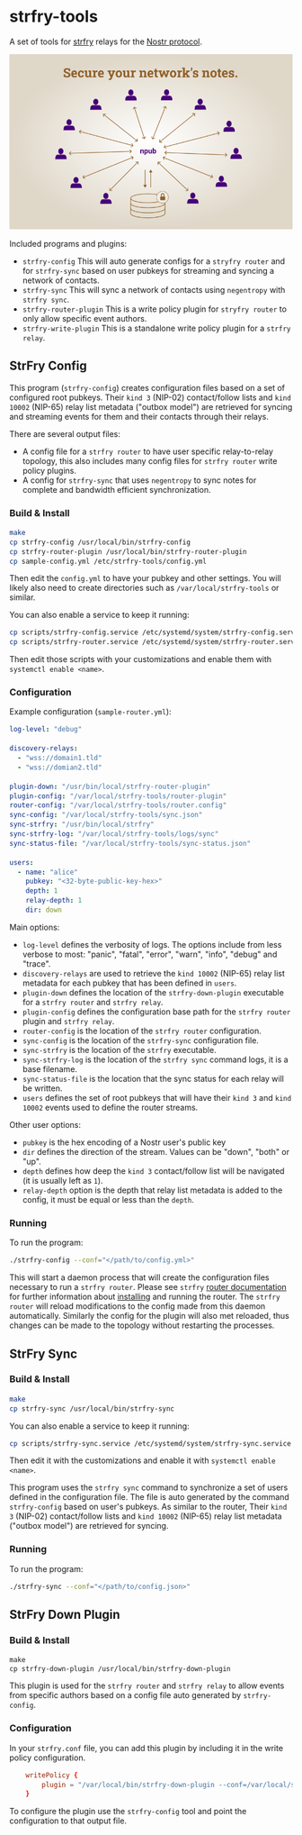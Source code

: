 # strfry-tools

A set of tools for [strfry](https://github.com/hoytech/strfry) relays for the [Nostr protocol](https://github.com/nostr-protocol/nips).

![Banner](graphics/strfry-tools.png "Banner")

Included programs and plugins:

- `strfry-config` This will auto generate configs for a `stryfry router` and for `strfry-sync` based on user pubkeys for streaming and syncing a network of contacts.
- `strfry-sync` This will sync a network of contacts using `negentropy` with `strfry sync`.
- `strfry-router-plugin` This is a write policy plugin for `stryfry router` to only allow specific event authors.
- `strfry-write-plugin` This is a standalone write policy plugin for a `strfry relay`.

## StrFry Config

This program (`strfry-config`) creates configuration files based on a set of configured root pubkeys. Their `kind 3` (NIP-02) contact/follow lists and `kind 10002` (NIP-65) relay list metadata ("outbox model") are retrieved for syncing and streaming events for them and their contacts through their relays.

There are several output files:

- A config file for a `strfry router` to have user specific relay-to-relay topology, this also includes many config files for `strfry router` write policy plugins.
- A config for `strfry-sync` that uses `negentropy` to sync notes for complete and bandwidth efficient synchronization.

### Build & Install

```bash
make
cp strfry-config /usr/local/bin/strfry-config
cp strfry-router-plugin /usr/local/bin/strfry-router-plugin
cp sample-config.yml /etc/strfry-tools/config.yml
```

Then edit the `config.yml` to have your pubkey and other settings. You will likely also need to create directories such as `/var/local/strfry-tools` or similar.

You can also enable a service to keep it running:

```bash
cp scripts/strfry-config.service /etc/systemd/system/strfry-config.service
cp scripts/strfry-router.service /etc/systemd/system/strfry-router.service
```

Then edit those scripts with your customizations and enable them with `systemctl enable <name>`.

### Configuration

Example configuration (`sample-router.yml`):

```yaml
log-level: "debug"

discovery-relays:
  - "wss://domain1.tld"
  - "wss://domian2.tld"

plugin-down: "/usr/bin/local/strfry-router-plugin"
plugin-config: "/var/local/strfry-tools/router-plugin"
router-config: "/var/local/strfry-tools/router.config"
sync-config: "/var/local/strfry-tools/sync.json"
sync-strfry: "/usr/bin/local/strfry"
sync-strfry-log: "/var/local/strfry-tools/logs/sync"
sync-status-file: "/var/local/strfry-tools/sync-status.json"

users:
  - name: "alice"
    pubkey: "<32-byte-public-key-hex>"
    depth: 1
    relay-depth: 1
    dir: down
```

Main options:

- `log-level` defines the verbosity of logs. The options include from less verbose to most: "panic", "fatal", "error", "warn", "info", "debug" and "trace".
- `discovery-relays` are used to retrieve the `kind 10002` (NIP-65) relay list metadata for each pubkey that has been defined in `users`.
- `plugin-down` defines the location of the `strfry-down-plugin` executable for a `strfry router` and `strfry relay`.
- `plugin-config` defines the configuration base path for the `strfry router` plugin and `strfry relay`.
- `router-config` is the location of the `strfry router` configuration.
- `sync-config` is the location of the `strfry-sync` configuration file.
- `sync-strfry` is the location of the `strfry` executable.
- `sync-strfry-log` is the location of the `strfry sync` command logs, it is a base filename.
- `sync-status-file` is the location that the sync status for each relay will be written.
- `users` defines the set of root pubkeys that will have their `kind 3` and `kind 10002` events used to define the router streams.

Other user options:

- `pubkey` is the hex encoding of a Nostr user's public key
- `dir` defines the direction of the stream. Values can be "down", "both" or "up".
- `depth` defines how deep the `kind 3` contact/follow list will be navigated (it is usually left as `1`).
- `relay-depth` option is the depth that relay list metadata is added to the config, it must be equal or less than the `depth`.

### Running

To run the program:
```bash
./strfry-config --conf="</path/to/config.yml>"
```

This will start a daemon process that will create the configuration files necessary to run a `strfry router`. Please see `strfry` [router documentation](https://github.com/hoytech/strfry/blob/master/docs/router.md) for further information about [installing](https://github.com/hoytech/strfry?tab=readme-ov-file#setup) and running the router. The `strfry router` will reload modifications to the config made from this daemon automatically. Similarly the config for the plugin will also met reloaded, thus changes can be made to the topology without restarting the processes.

## StrFry Sync

### Build & Install

```bash
make
cp strfry-sync /usr/local/bin/strfry-sync
```

You can also enable a service to keep it running:

```bash
cp scripts/strfry-sync.service /etc/systemd/system/strfry-sync.service
```

Then edit it with the customizations and enable it with `systemctl enable <name>`.

This program uses the `strfry sync` command to synchronize a set of users defined in the configuration file. The file is auto generated by the command `strfry-config` based on user's pubkeys. As similar to the router, Their `kind 3` (NIP-02) contact/follow lists and `kind 10002` (NIP-65) relay list metadata ("outbox model") are retrieved for syncing.

### Running

To run the program:
```bash
./strfry-sync --conf="</path/to/config.json>"
```

## StrFry Down Plugin

### Build & Install

```
make
cp strfry-down-plugin /usr/local/bin/strfry-down-plugin
```

This plugin is used for the `strfry router` and `strfry relay` to allow events from specific authors based on a config file auto generated by `strfry-config`.

### Configuration

In your `strfry.conf` file, you can add this plugin by including it in the write policy configuration.

```conf
	writePolicy {
		plugin = "/var/local/bin/strfry-down-plugin --conf=/var/local/strfry/down-plugin.json"
	}
```

To configure the plugin use the `strfry-config` tool and point the configuration to that output file.

